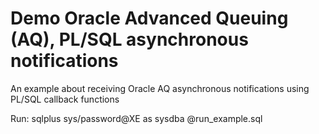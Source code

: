 Demo Oracle Advanced Queuing (AQ), PL/SQL asynchronous notifications
====================================================================

An example about receiving Oracle AQ asynchronous notifications using PL/SQL callback functions

Run:
     sqlplus sys/password@XE as sysdba @run_example.sql
